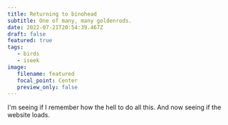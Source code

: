 ```yaml
---
title: Returning to binohead
subtitle: One of many, many goldenrods.
date: 2022-07-21T20:54:39.467Z
draft: false
featured: true
tags:
   - birds
   - iseek
image:
   filename: featured
   focal_point: Center
   preview_only: false
---
```



I'm seeing if I remember how the hell to do all this. And now seeing if the website loads.
